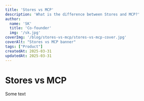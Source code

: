 ```yaml
---
title: 'Stores vs MCP'
description: 'What is the difference between Stores and MCP?'
author: 
  name: 'SK'
  title: 'Co-founder'
  img: '/sk.jpg'
coverImg: '/blog/stores-vs-mcp/stores-vs-mcp-cover.jpg'
coverAlt: "Stores vs MCP banner"
tags: ["Product"]
createdAt: 2025-03-31
updatedAt: 2025-03-31
---
```


# Stores vs MCP

Some text